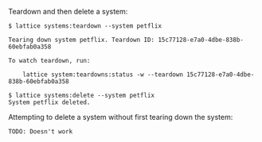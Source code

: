 Teardown and then delete a system:

```
$ lattice systems:teardown --system petflix

Tearing down system petflix. Teardown ID: 15c77128-e7a0-4dbe-838b-60ebfab0a358

To watch teardown, run:

    lattice system:teardowns:status -w --teardown 15c77128-e7a0-4dbe-838b-60ebfab0a358

$ lattice systems:delete --system petflix
System petflix deleted.
```

Attempting to delete a system without first tearing down the system:

```
TODO: Doesn't work
```
